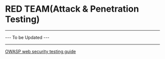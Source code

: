 # RED TEAM(Attack & Penetration Testing)

-------------

--- To be Updated ---

-------------

[OWASP web security testing guide](https://owasp.org/www-project-web-security-testing-guide/stable/)
